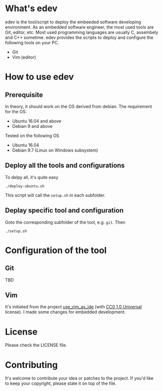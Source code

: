 # What's edev
edev is the tool/script to deploy the embeeded software developing environment.
As an embedded software engineer, the most used tools are Git, editor, etc. Most used programming languages are usually C, assembely and C++ sometime.
edev provides the scripts to deploy and configure the following tools on your PC.
- Git
- Vim (editor)

# How to use edev
## Prerequisite
In theory, it should work on the OS derived from debian. The requirement for the OS:
- Ubuntu 16.04 and above
- Debian 9 and above

Tested on the following OS
- Ubuntu 16.04
- Debian 9.7 (Linux on Windows subsystem)

## Deploy all the tools and configurations
To delpy all, it's quite easy

`./deploy-ubuntu.sh`

This script will call the `setup.sh` in each subfolder.

## Deplay specific tool and configuration
Goto the corresponding subfolder of the tool, e.g. `git`. Then

`./setup.sh`

# Configuration of the tool
## Git
TBD

## Vim
It's initiated from the project [use_vim_as_ide](https://github.com/yangyangwithgnu/use_vim_as_ide) (with [CC0 1.0 Universal](https://creativecommons.org/publicdomain/zero/1.0/) license).
I made some changes for embedded development.

# License
Please check the LICENSE file.

# Contributing
It's welcome to contribute your idea or patches to the project.
If you'd like to keep your copyright, please state it on top of the file.
